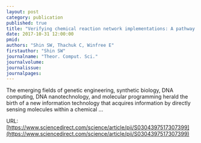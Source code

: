 ```yaml
---
layout: post
category: publication
published: true
title: "Verifying chemical reaction network implementations: A pathway decomposition approach"
date: 2017-10-31 12:00:00
pmid: 
authors: "Shin SW, Thachuk C, Winfree E"
firstauthor: "Shin SW"
journalname: "Theor. Comput. Sci."
journalvolume: 
journalissue: 
journalpages: 
---
```


The emerging fields of genetic engineering, synthetic biology, DNA computing, DNA nanotechnology, and molecular programming herald the birth of a new information technology that acquires information by directly sensing molecules within a chemical …

URL: [https://www.sciencedirect.com/science/article/pii/S0304397517307399](https://www.sciencedirect.com/science/article/pii/S0304397517307399)
